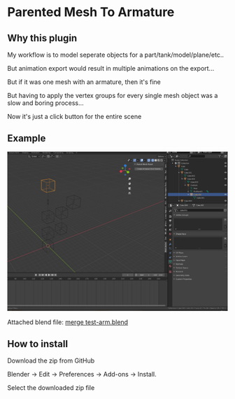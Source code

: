 
# Parented Mesh To Armature

## Why this plugin

My workflow is to model seperate objects for a part/tank/model/plane/etc..

But animation export would result in multiple animations on the export...

But if it was one mesh with an armature, then it's fine

But having to apply the vertex groups for every single mesh object was a slow and boring process...

Now it's just a click button for the entire scene

## Example 

![](/docs/ParentMesh-To-Armature-system.gif)

Attached blend file: [merge test-arm.blend](https://github.com/aurorasean/ParentMeshToArmature/blob/main/docs/merge%20test-arm.blend)

## How to install

Download the zip from GitHub 

Blender -> Edit -> Preferences -> Add-ons -> Install.

Select the downloaded zip file
